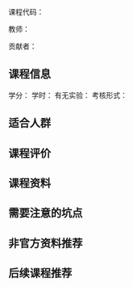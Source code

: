 课程代码：

教师：

贡献者：

## 课程信息

学分：
学时：
有无实验：
考核形式：

## 适合人群


## 课程评价


## 课程资料


## 需要注意的坑点


## 非官方资料推荐


## 后续课程推荐

